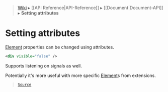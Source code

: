 > [Wiki](Home) ▸ [[API Reference|API-Reference]] ▸ [[Document|Document-API]] ▸ **Setting attributes**

# Setting attributes

[Element](/Neft-io/neft/wiki/Document-Element-API#class-element) properties can be changed using attributes.

```xml
<div visible="false" />
```

Supports listening on signals as well.

Potentially it's more useful with more specific [Element](/Neft-io/neft/wiki/Document-Element-API#class-element)s from extensions.

> [`Source`](/Neft-io/neft/blob/b07f8471f0eea285e6ecaed7d5dc667674e2a4ae/src/document/file/parse/attrSetting.litcoffee#setting-attributes)

